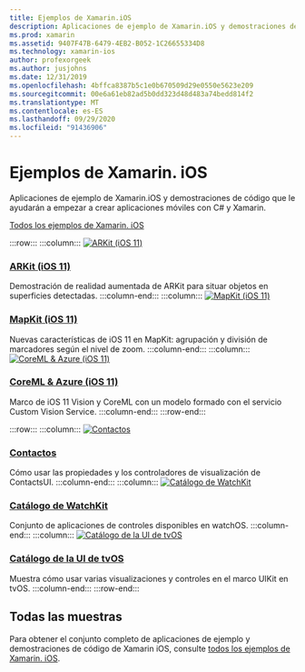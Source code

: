 ```yaml
---
title: Ejemplos de Xamarin.iOS
description: Aplicaciones de ejemplo de Xamarin.iOS y demostraciones de código que le ayudarán a empezar a crear aplicaciones móviles con C# y Xamarin.
ms.prod: xamarin
ms.assetid: 9407F47B-6479-4EB2-B052-1C26655334D8
ms.technology: xamarin-ios
author: profexorgeek
ms.author: jusjohns
ms.date: 12/31/2019
ms.openlocfilehash: 4bffca8387b5c1e0b670509d29e0550e5623e209
ms.sourcegitcommit: 00e6a61eb82ad5b0dd323d48d483a74bedd814f2
ms.translationtype: MT
ms.contentlocale: es-ES
ms.lasthandoff: 09/29/2020
ms.locfileid: "91436906"
---
```

# <a name="xamarinios-samples"></a>Ejemplos de Xamarin. iOS

Aplicaciones de ejemplo de Xamarin.iOS y demostraciones de código que le ayudarán a empezar a crear aplicaciones móviles con C# y Xamarin.

[Todos los ejemplos de Xamarin. iOS](/samples/browse/?products=xamarin&term=Xamarin.iOS)

:::row:::
      :::column:::
[![ARKit (iOS 11)](images/arkit.png)](/samples/xamarin/ios-samples/ios11-arkitplacingobjects/)

### <a name="arkit-ios-11"></a>[ARKit (iOS 11)](/samples/xamarin/ios-samples/ios11-arkitplacingobjects/)

Demostración de realidad aumentada de ARKit para situar objetos en superficies detectadas.
    :::column-end:::
    :::column:::
[![MapKit (iOS 11)](images/mapkit.png)](/samples/xamarin/ios-samples/ios11-mapkitsample/)

### <a name="mapkit-ios-11"></a>[MapKit (iOS 11)](/samples/xamarin/ios-samples/ios11-mapkitsample/)

Nuevas características de iOS 11 en MapKit: agrupación y división de marcadores según el nivel de zoom.
    :::column-end:::
    :::column:::
[![CoreML & Azure (iOS 11)](images/coremlazure.png)](/samples/xamarin/ios-samples/ios11-coremlazuremodel/)

### <a name="coreml--azure-ios-11"></a>[CoreML & Azure (iOS 11)](/samples/xamarin/ios-samples/ios11-coremlazuremodel/)

Marco de iOS 11 Vision y CoreML con un modelo formado con el servicio Custom Vision Service.
    :::column-end:::
:::row-end:::

:::row:::
    :::column:::
[![Contactos](images/contacts.png)](/samples/xamarin/ios-samples/contacts)

### <a name="contacts"></a>[Contactos](/samples/xamarin/ios-samples/contacts)

Cómo usar las propiedades y los controladores de visualización de ContactsUI.
    :::column-end:::
    :::column:::
[![Catálogo de WatchKit](images/watchos.png)](/samples/xamarin/ios-samples/watchos-watchkitcatalog/)

### <a name="watchkit-catalog"></a>[Catálogo de WatchKit](/samples/xamarin/ios-samples/watchos-watchkitcatalog/)

Conjunto de aplicaciones de controles disponibles en watchOS.
    :::column-end:::
    :::column:::
[![Catálogo de la UI de tvOS](images/tvosui.png)](/samples/xamarin/ios-samples/tvos-uicatalog/)

### <a name="tvos-ui-catalog"></a>[Catálogo de la UI de tvOS](/samples/xamarin/ios-samples/tvos-uicatalog/)

Muestra cómo usar varias visualizaciones y controles en el marco UIKit en tvOS.
    :::column-end:::
:::row-end:::

## <a name="all-samples"></a>Todas las muestras

Para obtener el conjunto completo de aplicaciones de ejemplo y demostraciones de código de Xamarin iOS, consulte [todos los ejemplos de Xamarin. iOS](/samples/browse/?products=xamarin&term=Xamarin.iOS).